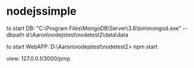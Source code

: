 # nodejssimple

to start DB:
"C:\Program Files\MongoDB\Server\3.6\bin\mongod.exe" --dbpath d:\Aaron\nodejstest\nodetest2\data\data

to start WebAPP:
D:\Aaron\nodejstest\nodetest2>
npm start

view:
127.0.0.1/3000/pmp
